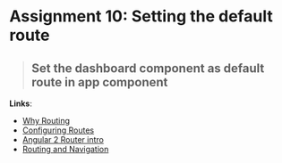 Assignment 10: Setting the default route
==============================================

> ## Set the dashboard component as default route in app component

**Links**:
- [Why Routing](https://angular-2-training-book.rangle.io/handout/routing/why_routing.html)
- [Configuring Routes](https://angular-2-training-book.rangle.io/handout/routing/config.html)
- [Angular 2 Router intro](http://blog.angular-university.io/angular2-router/)
- [Routing and Navigation](https://angular.io/docs/ts/latest/guide/router.html)
